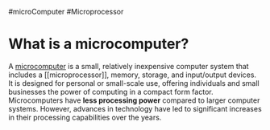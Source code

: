 #microComputer #Microprocessor 

# What is a microcomputer?
A [microcomputer](app://obsidian.md/microcomputer) is a small, relatively inexpensive computer system that includes a [[microprocessor]], memory, storage, and input/output devices. It is designed for personal or small-scale use, offering individuals and small businesses the power of computing in a compact form factor.  
Microcomputers have **less processing power** compared to larger computer systems. However, advances in technology have led to significant increases in their processing capabilities over the years.